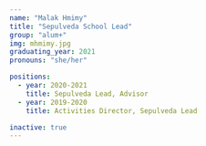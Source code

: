 ```yaml
---
name: "Malak Hmimy"
title: "Sepulveda School Lead"
group: "alum+"
img: mhmimy.jpg
graduating_year: 2021
pronouns: "she/her"

positions:
  - year: 2020-2021
    title: Sepulveda Lead, Advisor
  - year: 2019-2020
    title: Activities Director, Sepulveda Lead

inactive: true
---
```

